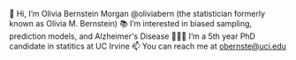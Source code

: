 👋 Hi, I’m Olivia Bernstein Morgan @oliviabern (the statistician formerly known as Olivia M. Bernstein)
📚 I’m interested in biased sampling, prediction models, and Alzheimer's Disease
👩🏽‍💻 I’m a 5th year PhD candidate in statitics at UC Irvine
📫 You can reach me at obernste@uci.edu

<!---
oliviabern/oliviabern is a ✨ special ✨ repository because its `README.md` (this file) appears on your GitHub profile.
You can click the Preview link to take a look at your changes.
--->
